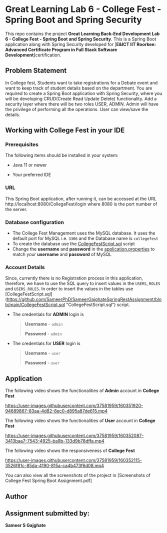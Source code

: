 #  Great Learning Lab 6 - College Fest - Spring Boot and Spring Security

This repo contains the project **Great Learning Back-End Development Lab 6 - College Fest - Spring Boot and Spring Security**. This is a Spring Boot application along with Spring Security developed for [**E&ICT IIT Roorkee: Advanced Certificate Program in Full Stack Software Development**]certification.


##  Problem Statement

In College fest, Students want to take registrations for a Debate event and want to keep track of student details based on the department. You are required to create a Spring Boot application with Spring Security, where you will be developing CRUD(Create Read Update Delete) functionality. Add a security layer where there will be two roles USER, ADMIN. Admin will have the privilege of performing all the operations. User can view/save the details.


##  Working with College Fest in your IDE

###  Prerequisites

The following items should be installed in your system:

* Java 11 or newer

* Your preferred IDE


###  URL

This Spring Boot application, after running it, can be accessed at the URL http://localhost:8080/CollegeFest/login where 8080 is the port number of the server. 

###  Database configuration

- The College Fest Management uses the MySQL database. It uses the default port for MySQL i.e. `3306` and the Database name is `collegefest`
- To create the database use the [CollegeFestScript.sql](https://github.com/SameerPhD/SameerGajghateSpringRestAssignment/blob/main/CollegeFestScript.sql "CollegeFestScript.sql") script
- Change the **username** and **password** in the [application.properties](https://github.com/shubhamshukla7794/ShubhamKShukla_Lab-SpringAssignmentSolution/blob/main/CollegeFest/src/main/resources/application.properties "application.properties") to match your **username** and **password** of MySQL

### Account Details
Since, currently there is no Registration process in this application, therefore, we have to use the SQL query to insert values in the `USERS`, `ROLES` and `USERS_ROLES`.
In order to insert the values in the tables use [CollegeFestScript.sql] (https://github.com/SameerPhD/SameerGajghateSpringRestAssignment/blob/main/CollegeFestScript.sql "CollegeFestScript.sql") script.

- The credentials for **ADMIN** login is
    > **Username** - `admin`
    > 
    > **Password** - `admin`
- The credentials for **USER** login is
    > **Username** - `user`
    >
    > **Password** - `user`

##  Application

The following video shows the functionalities of **Admin** account in **College Fest**

https://user-images.githubusercontent.com/37581959/160351920-94689867-83aa-4d82-8ec0-d895a87de615.mp4



The following video shows the functionalities of **User** account in **College Fest**

https://user-images.githubusercontent.com/37581959/160352087-3413baa7-7543-4925-ba9b-133d9b78dffa.mp4



The following video shows the responsiveness of **College Fest**

https://user-images.githubusercontent.com/37581959/160352115-3526f81c-85da-4190-815a-ca4b473f6d08.mp4


You can also view all the screenshots of the project in [Screenshots of College Fest Spring Boot Assignment.pdf]

##  Author
##  Assignment submitted by:

**Sameer S Gajghate**
